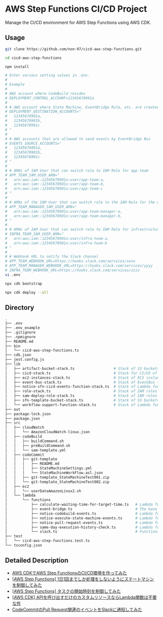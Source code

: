 # AWS Step Functions CI/CD Project

Manage the CI/CD environment for AWS Step Functions using AWS CDK.

## Usage

```bash
git clone https://github.com/non-97/cicd-aws-step-functions.git

cd cicd-aws-step-functions

npm install

# Enter various setting values in .env.
# 
# Example
#
# AWS account where CodeBuild resides
# DEPLOYMENT_CONTROL_ACCOUNT=12345678901a
#
# # AWS account where State Machine, EventBridge Rule, etc. are created using AWS SAM from CodeBuild
# DEPLOYMENT_DESTINATION_ACCOUNTS=" 
#   12345678901a,
#   12345678901b,
#   12345678901c
# "
#
# # AWS accounts that are allowed to send events by EventBridge Bus
# EVENTS_SOURCE_ACCOUNTS=" 
#   12345678901a,
#   12345678901b,
#   12345678901c
# "
#
# # ARNs of IAM User that can switch role to IAM Role for app team
# APP_TEAM_IAM_USER_ARN=" 
#   arn:aws:iam::12345678901x:user/app-team-a,
#   arn:aws:iam::12345678901x:user/app-team-b,
#   arn:aws:iam::12345678901x:user/app-team-c
# "
#
# # ARNs of the IAM User that can switch role to the IAM Role for the manager of the app team
# APP_TEAM_MANAGER_IAM_USER_ARN=" 
#   arn:aws:iam::12345678901x:user/app-team-manager-a,
#   arn:aws:iam::12345678901x:user/app-team-manager-b,
# "
#
# # ARNs of IAM User that can switch role to IAM Role for infrastructure team
# INFRA_TEAM_IAM_USER_ARN=" 
#   arn:aws:iam::12345678901x:user/infra-team-a,
#   arn:aws:iam::12345678901x:user/infra-team-b
# "
#
# # Webhook URL to notify the Slack channel
# APP_TEAM_WEBHOOK_URL=https://hooks.slack.com/services/xxxx
# APP_TEAM_MANAGER_WEBHOOK_URL=https://hooks.slack.com/services/yyyy
# INFRA_TEAM_WEBHOOK_URL=https://hooks.slack.com/services/zzzz
vi .env

npx cdk bootstrap

npx cdk deploy --all
```

## Directory

```bash
.
├── .env
├── .env_example
├── .gitignore
├── .npmignore
├── README.md
├── bin
│   └── cicd-aws-step-functions.ts
├── cdk.json
├── jest.config.js
├── lib
│   ├── artifact-bucket-stack.ts                  # Stack of S3 buckets for CodeBuild artifacts
│   ├── cicd-stack.ts                             # Stack for CI/CD of AWS Step Functions
│   ├── ec2-instances-stack.ts                    # Stack of EC2 instances used in the demo
│   ├── event-bus-stack.ts                        # Stack of EventBus to accept events from other accounts
│   ├── notice-sfn-cicd-events-function-stack.ts  # Stack of Lambda functions to notify events of AWS Step Functions CI/CD
│   ├── role-stack.ts                             # Stack of IAM roles and CodeCommit approval rule templates for each role
│   ├── sam-deploy-role-stack.ts                  # Stack of IAM roles for deploying various resources using AWS SAM to another account
│   ├── sfn-template-bucket-stack.ts              # Stack of S3 buckets to store AWS Step Function template files and CodeBuild shell scripts
│   └── workflow-support-function-stack.ts        # Stack of Lambda functions to support the creation of AWS Step Functions workflows
├── out
├── package-lock.json
├── package.json
├── src
│   ├── cloudWatch
│   │   └── AmazonCloudWatch-linux.json
│   ├── codeBuild
│   │   ├── buildCommand.sh
│   │   ├── preBuildCommand.sh
│   │   └── sam-template.yml
│   ├── codeCommit
│   │   ├── git-template
│   │   │   ├── README.md
│   │   │   ├── StateMachineSettings.yml
│   │   │   └── StateMachineWorkFlow.asl.json
│   │   ├── git-template_StateMachineTest001.zip
│   │   └── git-template_StateMachineTest002.zip
│   ├── ec2
│   │   └── userDataAmazonLinux2.sh
│   └── lambda
│       └── functions
│           ├── calculate-waiting-time-for-target-time.ts   # Lambda function to calculate the waiting time until a specified time
│           ├── event-bridge.ts                             # The base Interface for EventBridge event patterns.
│           ├── notice-codebuild-events.ts                  # Lambda function for event notification of CodeBuild
│           ├── notice-execute-state-machine-events.ts      # Lambda function for event notification of Execute StateMachine
│           ├── notice-pull-request-events.ts               # Lambda function for event notification of pull requests
│           ├── same-day-execution-history-check.ts         # Lambda function to check if a StateMachine was executed on the same day
│           └── slack.ts                                    # Functions and Interface for posting messages to Slack
├── test
│   └── cicd-aws-step-functions.test.ts
└── tsconfig.json

```

## Detailed Description

- [AWS CDKでAWS Step FunctionsのCI/CD環境を作ってみた](https://dev.classmethod.jp/articles/cicd-of-aws-step-functions-with-aws-cdk/)
- [[AWS Step Functions] 1日1回までしか処理をしないようにステートマシンを制御してみた](https://dev.classmethod.jp/articles/control-the-state-machine-to-run-only-once-a-day/)
- [[AWS Step Functions] タスクの開始時刻を制御してみた](https://dev.classmethod.jp/articles/aws-step-functions-control-start-time-of-task/)
- [[AWS CDK] APIを呼び出すだけのカスタムリソースならLambda関数は不要な件](https://dev.classmethod.jp/articles/create-custom-resources-with-aws-cdk-without-using-lambda-functions/)
- [CodeCommitのPull Request関連のイベントをSlackに通知してみた](https://dev.classmethod.jp/articles/notify-slack-of-events-related-to-codecommit-pull-requests/)
